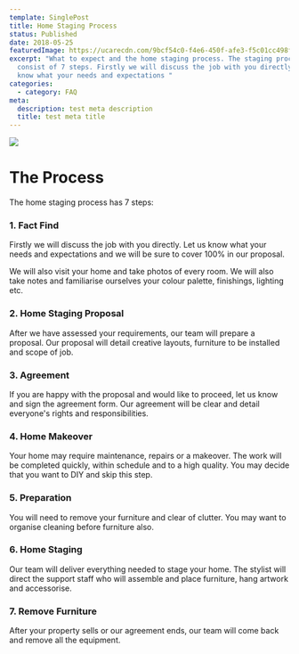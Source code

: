 ```yaml
---
template: SinglePost
title: Home Staging Process
status: Published
date: 2018-05-25
featuredImage: https://ucarecdn.com/9bcf54c0-f4e6-450f-afe3-f5c01cc498f0/-/crop/2764x1620/0,0/-/preview/
excerpt: "What to expect and the home staging process. The staging process
  consist of 7 steps. Firstly we will discuss the job with you directly. Let us
  know what your needs and expectations "
categories:
  - category: FAQ
meta:
  description: test meta description
  title: test meta title
---
```

![](https://ucarecdn.com/af3c21e2-1c97-44f0-a059-676898b61592/)

# The Process

The home staging process has 7 steps:

### 1. Fact Find

Firstly we will discuss the job with you directly. Let us know what your needs and expectations and we will be sure to cover 100% in our proposal.

We will also visit your home and take photos of every room. We will also take notes and familiarise ourselves your colour palette, finishings, lighting etc.

### 2. Home Staging Proposal

After we have assessed your requirements, our team will prepare a proposal. Our proposal will detail creative layouts, furniture to be installed and scope of job.

### 3. Agreement

If you are happy with the proposal and would like to proceed, let us know and sign the agreement form. Our agreement will be clear and detail everyone's rights and responsibilities.

### 4. Home Makeover

Your home may require maintenance, repairs or a makeover. The work will be completed quickly, within schedule and to a high quality. You may decide that you want to DIY and skip this step.

### 5. Preparation

You will need to remove your furniture and clear of clutter. You may want to organise cleaning before furniture also.

### 6. Home Staging

Our team will deliver everything needed to stage your home. The stylist will direct the support staff who will assemble  and place furniture, hang artwork and accessorise. 

### 7. Remove Furniture

After your property sells or our agreement ends, our team will come back and remove all the equipment.